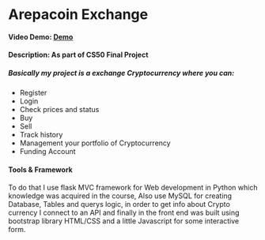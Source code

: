 # Arepacoin Exchange
#### Video Demo: [Demo](https://www.youtube.com/watch?v=uVGdoANxd8U)
#### Description: As part of CS50 Final Project 

##### Basically my project is a exchange Cryptocurrency where you can:

* Register 
* Login
* Check prices and status 
* Buy
* Sell
* Track history
* Management your portfolio of Cryptocurrency
* Funding Account 


#### Tools & Framework
To do that I use flask MVC framework for Web development in Python which knowledge was acquired in the course,
Also use MySQL for creating Database, Tables and querys logic, in order to get info about Crypto currency I connect to an API and finally in the front end was built using bootstrap library HTML/CSS and a little Javascript for some interactive form.

